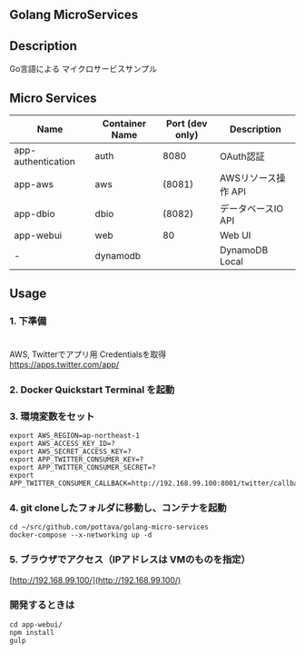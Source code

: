 Golang MicroServices
---

## Description

Go言語による マイクロサービスサンプル

## Micro Services

Name               | Container Name  | Port (dev only)  | Description
------------------ | --------------- | ---------------- | ------------------
app-authentication | auth            | 8080             | OAuth認証
app-aws            | aws             | (8081)           | AWSリソース操作 API
app-dbio           | dbio            | (8082)           | データベースIO API
app-webui          | web             | 80               | Web UI
-                  | dynamodb        |                  | DynamoDB Local

## Usage

### 1. 下準備
　  
AWS, Twitterでアプリ用 Credentialsを取得  
https://apps.twitter.com/app/  

### 2. Docker Quickstart Terminal を起動

### 3. 環境変数をセット

```
export AWS_REGION=ap-northeast-1
export AWS_ACCESS_KEY_ID=?
export AWS_SECRET_ACCESS_KEY=?
export APP_TWITTER_CONSUMER_KEY=?
export APP_TWITTER_CONSUMER_SECRET=?
export APP_TWITTER_CONSUMER_CALLBACK=http://192.168.99.100:8001/twitter/callback
```

### 4. git cloneしたフォルダに移動し、コンテナを起動

```
cd ~/src/github.com/pottava/golang-micro-services
docker-compose --x-networking up -d
```

### 5. ブラウザでアクセス（IPアドレスは VMのものを指定）

[http://192.168.99.100/](http://192.168.99.100/)

### 開発するときは

```
cd app-webui/
npm install
gulp
```
